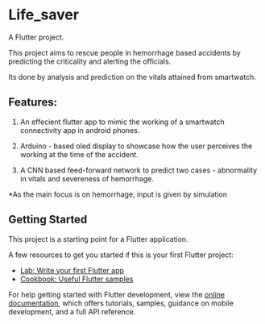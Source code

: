 # Life_saver

A Flutter project.

This project aims to rescue people in hemorrhage based accidents by predicting the criticality and alerting the officials.

Its done by analysis and prediction on the vitals attained from smartwatch.

## Features:

1) An effecient flutter app to mimic the working of a smartwatch connectivity app in android phones.

2) Arduino - based oled display to showcase how the user perceives the working at the time of the accident.

3) A CNN based feed-forward network to predict two cases - abnormality in vitals and severeness of hemorrhage.

 *As the main focus is on hemorrhage, input is given by simulation

## Getting Started

This project is a starting point for a Flutter application.

A few resources to get you started if this is your first Flutter project:

- [Lab: Write your first Flutter app](https://docs.flutter.dev/get-started/codelab)
- [Cookbook: Useful Flutter samples](https://docs.flutter.dev/cookbook)

For help getting started with Flutter development, view the
[online documentation](https://docs.flutter.dev/), which offers tutorials,
samples, guidance on mobile development, and a full API reference.
